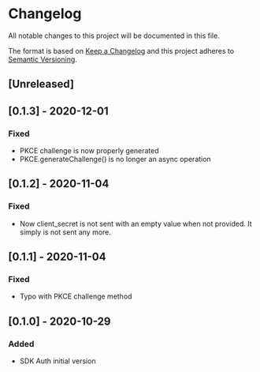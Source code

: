 # Changelog

All notable changes to this project will be documented in this file.

The format is based on [Keep a Changelog](http://keepachangelog.com/en/1.0.0/)
and this project adheres to [Semantic Versioning](http://semver.org/spec/v2.0.0.html).

## [Unreleased]

## [0.1.3] - 2020-12-01
### Fixed
- PKCE challenge is now properly generated
- PKCE.generateChallenge() is no longer an async operation

## [0.1.2] - 2020-11-04
### Fixed
- Now client_secret is not sent with an empty value when not provided. It simply is not sent any more.

## [0.1.1] - 2020-11-04
### Fixed
- Typo with PKCE challenge method

## [0.1.0] - 2020-10-29
### Added
- SDK Auth initial version
